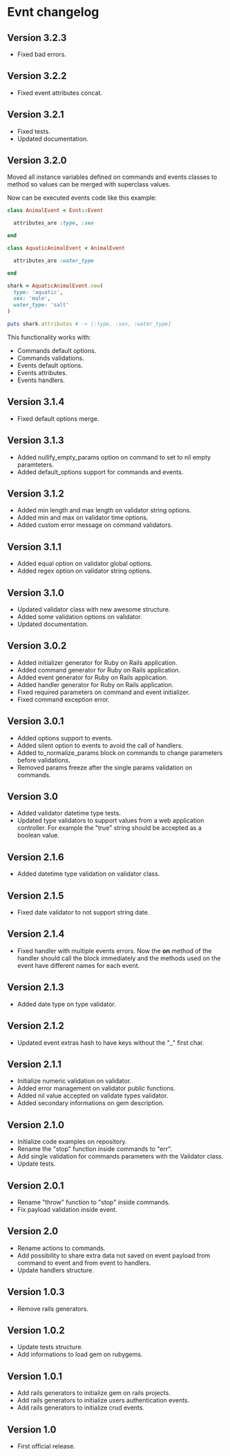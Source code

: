 # Evnt changelog

## Version 3.2.3

- Fixed bad errors.

## Version 3.2.2

- Fixed event attributes concat.

## Version 3.2.1

- Fixed tests.
- Updated documentation.

## Version 3.2.0

Moved all instance variables defined on commands and events classes to method so values can be merged with superclass values.

Now can be executed events code like this example:

```ruby
class AnimalEvent < Evnt::Event

  attributes_are :type, :sex

end

class AquaticAnimalEvent < AnimalEvent

  attributes_are :water_type

end

shark = AquaticAnimalEvent.new(
  type: 'aquatic',
  sex: 'male',
  water_type: 'salt'
)

puts shark.attributes # -> [:type, :sex, :water_type]
```

This functionality works with:

- Commands default options.
- Commands validations.
- Events default options.
- Events attributes.
- Events handlers.

## Version 3.1.4

- Fixed default options merge.

## Version 3.1.3

- Added nullify_empty_params option on command to set to nil empty paramteters.
- Added default_options support for commands and events.

## Version 3.1.2

- Added min length and max length on validator string options.
- Added min and max on validator time options.
- Added custom error message on command validators.

## Version 3.1.1

- Added equal option on validator global options.
- Added regex option on validator string options.

## Version 3.1.0

- Updated validator class with new awesome structure.
- Added some validation options on validator.
- Updated documentation.

## Version 3.0.2

- Added initializer generator for Ruby on Rails application.
- Added command generator for Ruby on Rails application.
- Added event generator for Ruby on Rails application.
- Added handler generator for Ruby on Rails application.
- Fixed required parameters on command and event initializer.
- Fixed command exception error.

## Version 3.0.1

- Added options support to events.
- Added silent option to events to avoid the call of handlers.
- Added to_normalize_params block on commands to change parameters before validations.
- Removed params freeze after the single params validation on commands.

## Version 3.0

- Added validator datetime type tests.
- Updated type validators to support values from a web application controller. For example the "true" string should be accepted as a boolean value.

## Version 2.1.6

- Added datetime type validation on validator class.

## Version 2.1.5

- Fixed date validator to not support string date.

## Version 2.1.4

- Fixed handler with multiple events errors. Now the **on** method of the handler should call the block immediately and the methods used on the event have different names for each event.

## Version 2.1.3

- Added date type on type validator.

## Version 2.1.2

- Updated event extras hash to have keys without the "_" first char.

## Version 2.1.1

- Initialize numeric validation on validator.
- Added error management on validator public functions.
- Added nil value accepted on validate types validator.
- Added secondary informations on gem description.

## Version 2.1.0

- Initialize code examples on repository.
- Rename the "stop" function inside commands to "err".
- Add single validation for commands parameters with the Validator class.
- Update tests.

## Version 2.0.1

- Rename "throw" function to "stop" inside commands.
- Fix payload validation inside event.

## Version 2.0

- Rename actions to commands.
- Add possibility to share extra data not saved on event payload from command to event and from event to handlers.
- Update handlers structure.

## Version 1.0.3

- Remove rails generators.

## Version 1.0.2

- Update tests structure.
- Add informations to load gem on rubygems.

## Version 1.0.1

- Add rails generators to initialize gem on rails projects.
- Add rails generators to initialize users authentication events.
- Add rails generators to initialize crud events.

## Version 1.0

- First official release.
